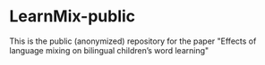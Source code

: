 # LearnMix-public

This is the public (anonymized) repository for the paper "Effects of language mixing on bilingual children’s word learning"

